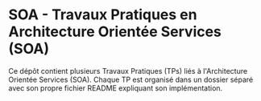 # SOA - Travaux Pratiques en Architecture Orientée Services (SOA)
Ce dépôt contient plusieurs Travaux Pratiques (TPs) liés à l'Architecture Orientée Services (SOA). Chaque TP est organisé dans un dossier séparé avec son propre fichier README expliquant son implémentation.
